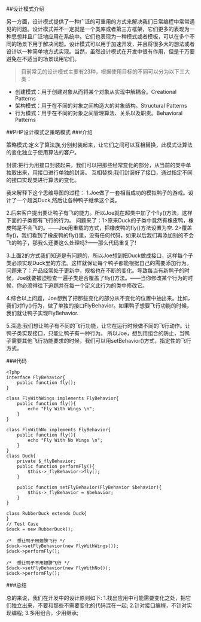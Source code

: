 ##设计模式介绍

另一方面，设计模式提供了一种广泛的可重用的方式来解决我们日常编程中常常遇见的问题。设计模式并不一定就是一个类库或者第三方框架，它们更多的表现为一种思想并且广泛地应用在系统中。它们也表现为一种模式或者模板，可以在多个不同的场景下用于解决问题。设计模式可以用于加速开发，并且将很多大的想法或者设计以一种简单地方式实现。当然，虽然设计模式在开发中很有作用，但是千万要避免在不适当的场景误用它们。

> 目前常见的设计模式主要有23种，根据使用目标的不同可以分为以下三大类：

* 创建模式：用于创建对象从而将某个对象从实现中解耦合。Creational Patterns
* 架构模式：用于在不同的对象之间构造大的对象结构。Structural Patterns
* 行为模式：用于在不同的对象之间管理算法、关系以及职责。Behavioral Patterns



##PHP设计模式之策略模式
###介绍

策略模式:定义了算法族,分别封装起来，让它们之间可以互相替换，此模式让算法的变化独立于使用算法的客户。
 
封装:把行为用接口封装起来，我们可以把那些经常变化的部分，从当前的类中单独取出来，用接口进行单独的封装。
互相替换:我们封装好了接口，通过指定不同的接口实现类进行算法的变化。

我来解释下这个思维导图的过程：
1.Joe做了一套相当成功的模拟鸭子的游戏。设计了一个超类Duck,然后让各种鸭子继承这个类。
 
2.后来客户提出要让鸭子有飞的能力。所以Joe就在超类中加了个fly()方法，这样下面的子类都有飞行的行为。
   问题来了：1>原来Duck的子类中竟然有橡皮鸭，橡皮鸭是不会飞的。——Joe用重载的方式，把橡皮鸭的fly()方法设置为空.
                     2>覆盖fly()，我们看到了橡皮鸭的fly()里，没有任何代码，如果以后我们再添加别的不会飞的鸭子，那我么还要这么处理吗?——那么代码重复了!
 
3.上面2的方式我们知道是有问题的，所以Joe想到把Duck做成接口，这样每个子类必须实现Duck里的方法。这样就保证每个鸭子都能根据自己的需要添加行为。
     问题来了：产品经常处于更新中，规格也在不断的变化。导致每当有新鸭子的时候，Joe就要被迫检查一遍子类是否覆盖了fly()方法。——当你修改某个行为的时候，你必须得往下追踪并在每一个定义此行为的类中修改它。
 
4.综合以上问题，Joe想到了把那些变化的部分从不变化的位置中抽出来。比如，我们对fly()行为，做了单独的接口FlyBehavior。如果鸭子想要飞行功能的时候，我们就让鸭子实现FlyBehavior.
 
5.深造:我们想让鸭子有不同的飞行功能，让它在运行时候做不同的飞行动作。让鸭子类实现接口，只能让鸭子有一种行为。
所以Joe，想到用组合的防止，当鸭子需要其他飞行功能要求的时候，我们可以用setBehavior()方式，指定性的飞行方式。

###代码

```
<?php
interface FlyBehavior{
    public function fly();
}
 
class FlyWithWings implements FlyBehavior{
    public function fly(){
        echo "Fly With Wings \n";
    }
}
 
class FlyWithNo implements FlyBehavior{
    public function fly(){
        echo "Fly With No Wings \n";
    }
}
class Duck{
    private $_flyBehavior;
    public function performFly(){
        $this->_flyBehavior->fly();
    }
 
    public function setFlyBehavior(FlyBehavior $behavior){
        $this->_flyBehavior = $behavior;
    }
}
 
class RubberDuck extends Duck{
}
// Test Case
$duck = new RubberDuck();
 
/*  想让鸭子用翅膀飞行 */
$duck->setFlyBehavior(new FlyWithWings());
$duck->performFly();            
 
/*  想让鸭子不用翅膀飞行 */
$duck->setFlyBehavior(new FlyWithNo());
$duck->performFly();
```

###总结

总的来说，我们在开发中的设计原则如下:
1.找出应用中可能需要变化之处，把它们独立出来，不要和那些不需要变化的代码混在一起;
2.针对接口编程，不针对实现编程;
3.多用组合，少用继承;